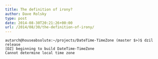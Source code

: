 ```yaml
---
title: The definition of irony?
author: Dave Rolsky
type: post
date: 2014-08-30T20:21:26+00:00
url: /2014/08/30/the-definition-of-irony/
---
```

    autarch@houseabsolute:~/projects/DateTime-TimeZone (master $>)$ dzil release
    [DZ] beginning to build DateTime-TimeZone
    Cannot determine local time zone
